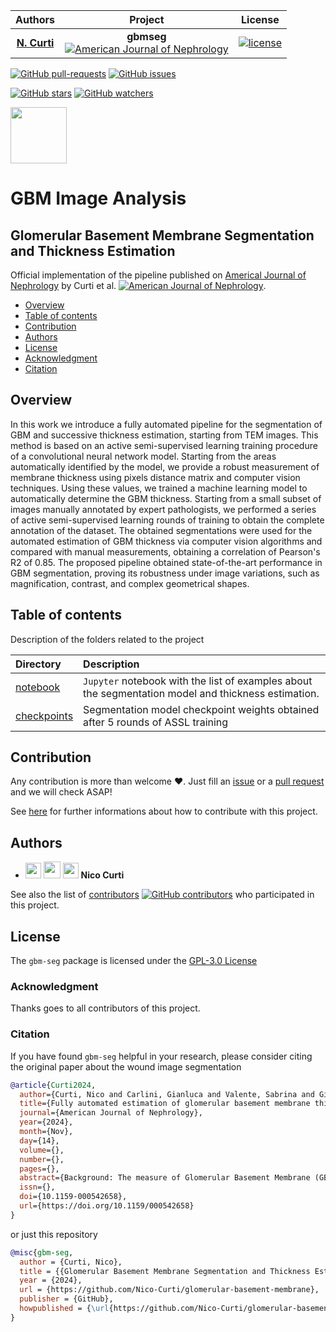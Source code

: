 | **Authors**  | **Project** | **License** |
|:------------:|:-----------:|:-----------:|
| [**N. Curti**](https://github.com/Nico-Curti) | **gbmseg**<br>[![American Journal of Nephrology](https://img.shields.io/badge/AJN-10.1159.000542658-g.svg)](https://doi.org/10.1159/000542658) | [![license](https://img.shields.io/github/license/mashape/apistatus.svg)](https://github.com/Nico-Curti/glomerular-basement-membrane/blob/main/LICENSE) |

[![GitHub pull-requests](https://img.shields.io/github/issues-pr/Nico-Curti/glomerular-basement-membrane.svg?style=plastic)](https://github.com/Nico-Curti/glomerular-basement-membrane/pulls)
[![GitHub issues](https://img.shields.io/github/issues/Nico-Curti/glomerular-basement-membrane.svg?style=plastic)](https://github.com/Nico-Curti/glomerular-basement-membrane/issues)

[![GitHub stars](https://img.shields.io/github/stars/Nico-Curti/glomerular-basement-membrane.svg?label=Stars&style=social)](https://github.com/Nico-Curti/glomerular-basement-membrane/stargazers)
[![GitHub watchers](https://img.shields.io/github/watchers/Nico-Curti/glomerular-basement-membrane.svg?label=Watch&style=social)](https://github.com/Nico-Curti/glomerular-basement-membrane/watchers)

<a href="https://github.com/UniboDIFABiophysics">
  <div class="image">
    <img src="https://cdn.rawgit.com/physycom/templates/697b327d/logo_unibo.png" width="90" height="90">
  </div>
</a>

# GBM Image Analysis

## Glomerular Basement Membrane Segmentation and Thickness Estimation

Official implementation of the pipeline published on [Americal Journal of Nephrology](https://doi.org/10.1159/000542658) by Curti et al. [![American Journal of Nephrology](https://img.shields.io/badge/AJN-10.1159.000542658-g.svg)](https://doi.org/10.1159/000542658).

* [Overview](#overview)
* [Table of contents](#table-of-contents)
* [Contribution](#contribution)
* [Authors](#authors)
* [License](#license)
* [Acknowledgment](#acknowledgment)
* [Citation](#citation)

## Overview

In this work we introduce a fully automated pipeline for the segmentation of GBM and successive thickness estimation, starting from TEM images.
This method is based on an active semi-supervised learning training procedure of a convolutional neural network model.
Starting from the areas automatically identified by the model, we provide a robust measurement of membrane thickness using pixels distance matrix and computer vision techniques.
Using these values, we trained a machine learning model to automatically determine the GBM thickness.
Starting from a small subset of images manually annotated by expert pathologists, we performed a series of active semi-supervised learning rounds of training to obtain the complete annotation of the dataset.
The obtained segmentations were used for the automated estimation of GBM thickness via computer vision algorithms and compared with manual measurements, obtaining a correlation of Pearson's R2 of 0.85.
The proposed pipeline obtained state-of-the-art performance in GBM segmentation, proving its robustness under image variations, such as magnification, contrast, and complex geometrical shapes.

## Table of contents

Description of the folders related to the project

| **Directory** |  **Description**                                                                |
|:--------------|:--------------------------------------------------------------------------------|
| [notebook](https://github.com/Nico-Curti/glomerular-basement-membrane/blob/main/notebook)       | `Jupyter` notebook with the list of examples about the segmentation model and thickness estimation. |
| [checkpoints](https://github.com/Nico-Curti/glomerular-basement-membrane/blob/main/checkpoints) | Segmentation model checkpoint weights obtained after 5 rounds of ASSL training |

## Contribution

Any contribution is more than welcome :heart:. Just fill an [issue](https://github.com/Nico-Curti/glomerular-basement-membrane/issues/new/choose) or a [pull request](https://github.com/Nico-Curti/glomerular-basement-membrane/compare) and we will check ASAP!

See [here](https://github.com/Nico-Curti/glomerular-basement-membrane/blob/main/.github/CONTRIBUTING.md) for further informations about how to contribute with this project.

## Authors

* <img src="https://avatars0.githubusercontent.com/u/24650975?s=400&v=4" width="25px"> [<img src="https://github.githubassets.com/images/modules/logos_page/GitHub-Mark.png" width="27px">](https://github.com/Nico-Curti) [<img src="https://cdn.rawgit.com/physycom/templates/697b327d/logo_unibo.png" width="25px">](https://www.unibo.it/sitoweb/nico.curti2) **Nico Curti**

See also the list of [contributors](https://github.com/Nico-Curti/glomerular-basement-membrane/contributors) [![GitHub contributors](https://img.shields.io/github/contributors/Nico-Curti/glomerular-basement-membrane.svg?style=plastic)](https://github.com/Nico-Curti/glomerular-basement-membrane/graphs/contributors/) who participated in this project.

## License

The `gbm-seg` package is licensed under the [GPL-3.0 License](https://github.com/Nico-Curti/glomerular-basement-membrane/blob/main/LICENSE)

### Acknowledgment

Thanks goes to all contributors of this project.

### Citation

If you have found `gbm-seg` helpful in your research, please consider citing the original paper about the wound image segmentation

```BibTex
@article{Curti2024,
  author={Curti, Nico and Carlini, Gianluca and Valente, Sabrina and Giampieri, Enrico and Merlotti, Alessandra and Dall'Olio, Daniele and Sala, Claudia and Marcelli, Emanuela and La Manna, Gaetano and Castellani, Gastone and Pasquinelli, Gianandrea},
  title={Fully automated estimation of glomerular basement membrane thickness via active semi-supervised learning model},
  journal={American Journal of Nephrology},
  year={2024},
  month={Nov},
  day={14},
  volume={},
  number={},
  pages={},
  abstract={Background: The measure of Glomerular Basement Membrane (GBM) thickness is commonly used as diagnostic criteria for several nephropathies, including genetic and metabolic diseases of the glomerulus. The GBM thickness measurement, a time-consuming task, is performed by expert pathologists on transmission electron microscopy (TEM) images, therefore, it is affected by subjectivity and reproducibility issues. Methods: In this work we introduce a fully automated pipeline for the segmentation of GBM and successive thickness estimation, starting from TEM images. This method is based on an active semi-supervised learning training procedure of a convolutional neural network model. Starting from the areas automatically identified by the model, we provide a robust measurement of membrane thickness using pixels distance matrix and computer vision techniques. Using these values, we trained a machine learning model to automatically determine the GBM thickness. To verify the accuracy of the method, we compared the predicted results with the full iconographic materials and diagnostic record reports from retrospectively selected 42 renal biopsies hypothetically having normal-thick GBM (n. 21), thin-GBM (n. 10, thin membrane disease), thick-GBM (n. 11, diabetic nephropathy). Eighty-nine TEM images associated with each patient record were recovered from the archive and used for the study. Results: Starting from a small subset of images manually annotated by expert pathologists, we performed a series of active semi-supervised learning rounds of training to obtain the complete annotation of the dataset. The obtained segmentations were used for the automated estimation of GBM thickness via computer vision algorithms and compared with manual measurements, obtaining a correlation of Pearson’s R2 of 0.85. The GBM thickness was stratified into 3 classes, namely normal, thin, thick with a 0.63 Matthews correlation coefficient and a 0.76 accuracy. Conclusions: The proposed pipeline obtained state-of-the-art performance in GBM segmentation, proving its robustness under image variations, such as magnification, contrast, and complex geometrical shapes. Automated measures could assist clinicians in standard clinical practice speeding up routine procedures with high diagnostic accuracy.},
  issn={},
  doi={10.1159-000542658},
  url={https://doi.org/10.1159/000542658}
}
```

or just this repository

```BibTex
@misc{gbm-seg,
  author = {Curti, Nico},
  title = {{Glomerular Basement Membrane Segmentation and Thickness Estimation}},
  year = {2024},
  url = {https://github.com/Nico-Curti/glomerular-basement-membrane},
  publisher = {GitHub},
  howpublished = {\url{https://github.com/Nico-Curti/glomerular-basement-membrane}}
}
```

